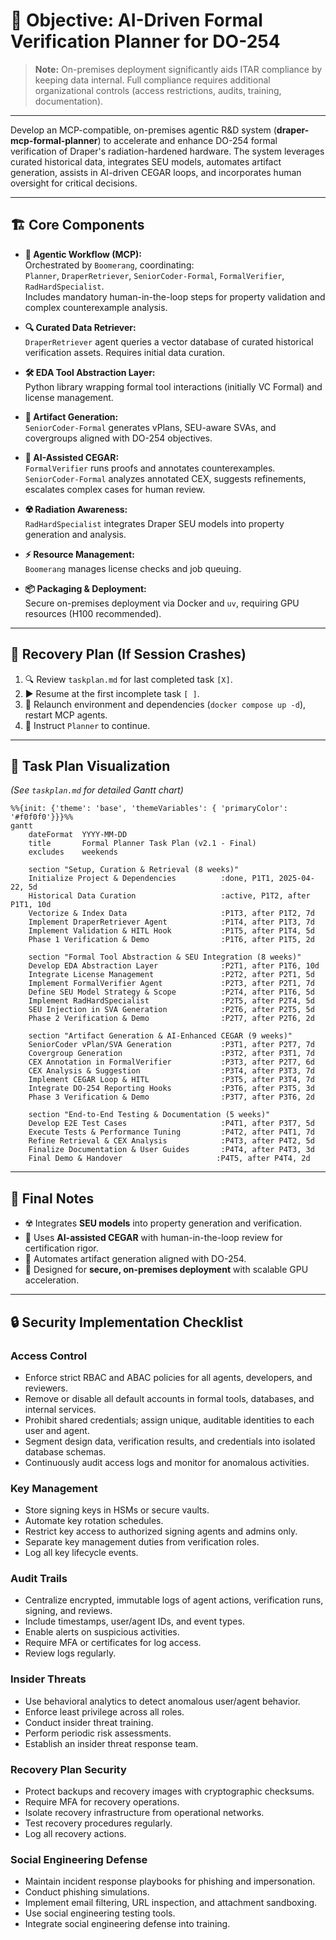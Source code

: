 # 🎯 Objective: AI-Driven Formal Verification Planner for DO-254

> **Note:** On-premises deployment significantly aids ITAR compliance by keeping data internal. Full compliance requires additional organizational controls (access restrictions, audits, training, documentation).

---

Develop an MCP-compatible, on-premises agentic R&D system (**draper-mcp-formal-planner**) to accelerate and enhance DO-254 formal verification of Draper's radiation-hardened hardware. The system leverages curated historical data, integrates SEU models, automates artifact generation, assists in AI-driven CEGAR loops, and incorporates human oversight for critical decisions.

---

## 🏗️ Core Components

- **🤖 Agentic Workflow (MCP):**  
  Orchestrated by `Boomerang`, coordinating:  
  `Planner`, `DraperRetriever`, `SeniorCoder-Formal`, `FormalVerifier`, `RadHardSpecialist`.  
  Includes mandatory human-in-the-loop steps for property validation and complex counterexample analysis.

- **🔍 Curated Data Retriever:**  
  `DraperRetriever` agent queries a vector database of curated historical verification assets. Requires initial data curation.

- **🛠️ EDA Tool Abstraction Layer:**  
  Python library wrapping formal tool interactions (initially VC Formal) and license management.

- **📄 Artifact Generation:**  
  `SeniorCoder-Formal` generates vPlans, SEU-aware SVAs, and covergroups aligned with DO-254 objectives.

- **🔄 AI-Assisted CEGAR:**  
  `FormalVerifier` runs proofs and annotates counterexamples.  
  `SeniorCoder-Formal` analyzes annotated CEX, suggests refinements, escalates complex cases for human review.

- **☢️ Radiation Awareness:**  
  `RadHardSpecialist` integrates Draper SEU models into property generation and analysis.

- **⚡ Resource Management:**  
  `Boomerang` manages license checks and job queuing.

- **📦 Packaging & Deployment:**  
  Secure on-premises deployment via Docker and `uv`, requiring GPU resources (H100 recommended).

---

## 🔄 Recovery Plan (If Session Crashes)

1. 🔍 Review `taskplan.md` for last completed task `[X]`.
2. ▶️ Resume at the first incomplete task `[ ]`.
3. 🚀 Relaunch environment and dependencies (`docker compose up -d`), restart MCP agents.
4. 📝 Instruct `Planner` to continue.

---

## 📅 Task Plan Visualization

*(See `taskplan.md` for detailed Gantt chart)*

```mermaid
%%{init: {'theme': 'base', 'themeVariables': { 'primaryColor': '#f0f0f0'}}}%%
gantt
    dateFormat  YYYY-MM-DD
    title       Formal Planner Task Plan (v2.1 - Final)
    excludes    weekends

    section "Setup, Curation & Retrieval (8 weeks)"
    Initialize Project & Dependencies          :done, P1T1, 2025-04-22, 5d
    Historical Data Curation                   :active, P1T2, after P1T1, 10d
    Vectorize & Index Data                     :P1T3, after P1T2, 7d
    Implement DraperRetriever Agent            :P1T4, after P1T3, 7d
    Implement Validation & HITL Hook           :P1T5, after P1T4, 5d
    Phase 1 Verification & Demo                :P1T6, after P1T5, 2d

    section "Formal Tool Abstraction & SEU Integration (8 weeks)"
    Develop EDA Abstraction Layer              :P2T1, after P1T6, 10d
    Integrate License Management               :P2T2, after P2T1, 5d
    Implement FormalVerifier Agent             :P2T3, after P2T1, 7d
    Define SEU Model Strategy & Scope          :P2T4, after P1T6, 5d
    Implement RadHardSpecialist                :P2T5, after P2T4, 5d
    SEU Injection in SVA Generation            :P2T6, after P2T5, 5d
    Phase 2 Verification & Demo                :P2T7, after P2T6, 2d

    section "Artifact Generation & AI-Enhanced CEGAR (9 weeks)"
    SeniorCoder vPlan/SVA Generation           :P3T1, after P2T7, 7d
    Covergroup Generation                      :P3T2, after P3T1, 7d
    CEX Annotation in FormalVerifier           :P3T3, after P2T7, 6d
    CEX Analysis & Suggestion                  :P3T4, after P3T3, 7d
    Implement CEGAR Loop & HITL                :P3T5, after P3T4, 7d
    Integrate DO-254 Reporting Hooks           :P3T6, after P3T5, 3d
    Phase 3 Verification & Demo                :P3T7, after P3T6, 2d

    section "End-to-End Testing & Documentation (5 weeks)"
    Develop E2E Test Cases                     :P4T1, after P3T7, 5d
    Execute Tests & Performance Tuning         :P4T2, after P4T1, 7d
    Refine Retrieval & CEX Analysis            :P4T3, after P4T2, 5d
    Finalize Documentation & User Guides       :P4T4, after P4T3, 3d
    Final Demo & Handover                     :P4T5, after P4T4, 2d
```

---

## 📝 Final Notes

- ☢️ Integrates **SEU models** into property generation and verification.
- 🔄 Uses **AI-assisted CEGAR** with human-in-the-loop review for certification rigor.
- 📄 Automates artifact generation aligned with DO-254.
- 🏢 Designed for **secure, on-premises deployment** with scalable GPU acceleration.

---

## 🔒 Security Implementation Checklist

### Access Control
- Enforce strict RBAC and ABAC policies for all agents, developers, and reviewers.
- Remove or disable all default accounts in formal tools, databases, and internal services.
- Prohibit shared credentials; assign unique, auditable identities to each user and agent.
- Segment design data, verification results, and credentials into isolated database schemas.
- Continuously audit access logs and monitor for anomalous activities.

### Key Management
- Store signing keys in HSMs or secure vaults.
- Automate key rotation schedules.
- Restrict key access to authorized signing agents and admins only.
- Separate key management duties from verification roles.
- Log all key lifecycle events.

### Audit Trails
- Centralize encrypted, immutable logs of agent actions, verification runs, signing, and reviews.
- Include timestamps, user/agent IDs, and event types.
- Enable alerts on suspicious activities.
- Require MFA or certificates for log access.
- Review logs regularly.

### Insider Threats
- Use behavioral analytics to detect anomalous user/agent behavior.
- Enforce least privilege across all roles.
- Conduct insider threat training.
- Perform periodic risk assessments.
- Establish an insider threat response team.

### Recovery Plan Security
- Protect backups and recovery images with cryptographic checksums.
- Require MFA for recovery operations.
- Isolate recovery infrastructure from operational networks.
- Test recovery procedures regularly.
- Log all recovery actions.

### Social Engineering Defense
- Maintain incident response playbooks for phishing and impersonation.
- Conduct phishing simulations.
- Implement email filtering, URL inspection, and attachment sandboxing.
- Use social engineering testing tools.
- Integrate social engineering defense into training.
